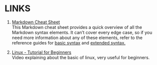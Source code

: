 # LINKS

1. [Markdown Cheat Sheet](https://www.markdownguide.org/cheat-sheet/)<br>
This Markdown cheat sheet provides a quick overview of all the Markdown syntax elements. It can’t cover every edge case, so if you need more information about any of these elements, refer to the reference guides for [basic syntax](https://www.markdownguide.org/basic-syntax) and [extended syntax.](https://www.markdownguide.org/extended-syntax)

2. [Linux - Tutorial for Beginners](https://www.youtube.com/watch?v=BMGixkvJ-6w)<br>
Video explaining about the basic of linux, very useful for beginners.
